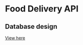 # Food Delivery API

## Database design
[View here](https://github.com/Shubham-Lal/Food-Delivery-API/blob/main/documentation/SCHEMA.md)